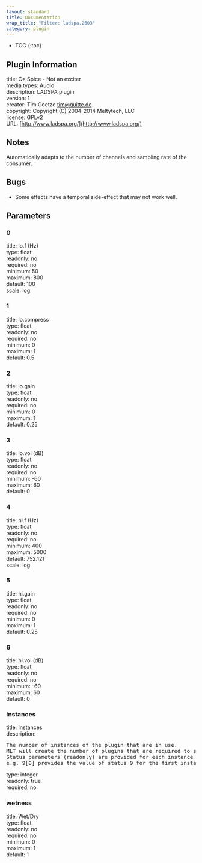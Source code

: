 ```yaml
---
layout: standard
title: Documentation
wrap_title: "Filter: ladspa.2603"
category: plugin
---
```

* TOC
{:toc}

## Plugin Information

title: C* Spice - Not an exciter  
media types:
Audio  
description: LADSPA plugin  
version: 1  
creator: Tim Goetze <tim@quitte.de>  
copyright: Copyright (C) 2004-2014 Meltytech, LLC  
license: GPLv2  
URL: [http://www.ladspa.org/](http://www.ladspa.org/)  

## Notes

Automatically adapts to the number of channels and sampling rate of the consumer.

## Bugs

* Some effects have a temporal side-effect that may not work well.


## Parameters

### 0

title: lo.f (Hz)    
type: float  
readonly: no  
required: no  
minimum: 50  
maximum: 800  
default: 100  
scale: log  

### 1

title: lo.compress    
type: float  
readonly: no  
required: no  
minimum: 0  
maximum: 1  
default: 0.5  

### 2

title: lo.gain    
type: float  
readonly: no  
required: no  
minimum: 0  
maximum: 1  
default: 0.25  

### 3

title: lo.vol (dB)    
type: float  
readonly: no  
required: no  
minimum: -60  
maximum: 60  
default: 0  

### 4

title: hi.f (Hz)    
type: float  
readonly: no  
required: no  
minimum: 400  
maximum: 5000  
default: 752.121  
scale: log  

### 5

title: hi.gain    
type: float  
readonly: no  
required: no  
minimum: 0  
maximum: 1  
default: 0.25  

### 6

title: hi.vol (dB)    
type: float  
readonly: no  
required: no  
minimum: -60  
maximum: 60  
default: 0  

### instances

title: Instances    
description:
<pre>
The number of instances of the plugin that are in use.
MLT will create the number of plugins that are required to support the number of audio channels.
Status parameters (readonly) are provided for each instance and are accessed by specifying the instance number after the identifier (starting at zero).
e.g. 9[0] provides the value of status 9 for the first instance.
</pre>
type: integer  
readonly: true  
required: no  

### wetness

title: Wet/Dry    
type: float  
readonly: no  
required: no  
minimum: 0  
maximum: 1  
default: 1  

